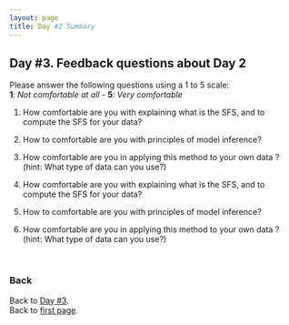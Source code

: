 ```yaml
---
layout: page
title: Day #2 Summary
---
```


## Day #3. Feedback questions about Day 2

Please answer the following questions using a 1 to 5 scale:  
**1**: *Not comfortable at all* - **5**: *Very comfortable*

1. How comfortable are you with explaining what is the SFS, and to compute the SFS for your data?

2. How to comfortable are you with principles of model inference?

3. How comfortable are you in applying this method to your own data ?  
(hint: What type of data can you use?)

4. How comfortable are you with explaining what is the SFS, and to compute the SFS for your data?

5. How to comfortable are you with principles of model inference?

6. How comfortable are you in applying this method to your own data ?  
(hint: What type of data can you use?)

<br/>

### Back

Back to [Day #3](./Day3_DemogInf2.md).  
Back to [first page](../index.md).
